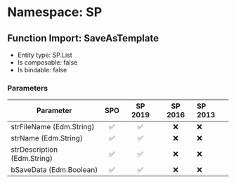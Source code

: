 # Namespace: SP

## Function Import: SaveAsTemplate

- Entity type: SP.List
- Is composable: false
- Is bindable: false

### Parameters

Parameter | SPO | SP 2019 | SP 2016 | SP 2013
----------|:---:|:-------:|:-------:|:-------
strFileName (Edm.String) | ✅ | ✅ | ❌ | ❌
strName (Edm.String) | ✅ | ✅ | ❌ | ❌
strDescription (Edm.String) | ✅ | ✅ | ❌ | ❌
bSaveData (Edm.Boolean) | ✅ | ✅ | ❌ | ❌
